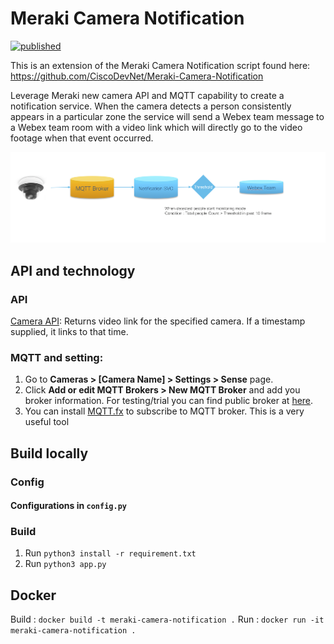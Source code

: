 # Meraki Camera Notification

[![published](https://static.production.devnetcloud.com/codeexchange/assets/images/devnet-published.svg)](https://developer.cisco.com/codeexchange/github/repo/CiscoDevNet/Meraki-Camera-Notification)

This is an extension of the Meraki Camera Notification script found here: https://github.com/CiscoDevNet/Meraki-Camera-Notification

Leverage Meraki new camera API and MQTT capability to create a notification service. When the camera detects a person consistently appears in a particular zone the service will send a Webex team message to a Webex team room with a video link which will directly go to the video footage when that event occurred.

![](/docs/digram.png)


## API and technology

### API

[Camera API](https://dashboard.meraki.com/api_docs#cameras): Returns video link for the specified camera. If a timestamp supplied, it links to that time.

### MQTT and setting:

1. Go to **Cameras > [Camera Name] > Settings > Sense** page.
2. Click **Add or edit MQTT Brokers > New MQTT Broker** and add you broker information. For testing/trial you can find public broker at [here](https://github.com/mqtt/mqtt.github.io/wiki/public_brokers).
3. You can install [MQTT.fx](https://mqttfx.jensd.de/) to subscribe to MQTT broker. This is a very useful tool

## Build locally
### Config
#### Configurations in `config.py`

### Build
1. Run `python3 install -r requirement.txt`
2. Run `python3 app.py`

## Docker

Build : `docker build -t meraki-camera-notification .`
Run : `docker run -it meraki-camera-notification .`
